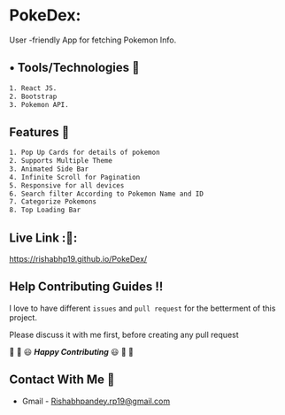 # PokeDex:
User -friendly App for fetching Pokemon Info.

## •	Tools/Technologies :scroll:
```sh
1. React JS.
2. Bootstrap
3. Pokemon API.
```
## Features :scroll:
```sh
1. Pop Up Cards for details of pokemon 
2. Supports Multiple Theme 
3. Animated Side Bar 
4. Infinite Scroll for Pagination
5. Responsive for all devices 
6. Search filter According to Pokemon Name and ID 
7. Categorize Pokemons 
8. Top Loading Bar
```

## Live Link :🔗:
https://rishabhp19.github.io/PokeDex/




## Help Contributing Guides :bangbang:

I love to have different `issues` and `pull request` for the betterment of this project.

Please discuss it with me first, before creating any pull request

:tada: :confetti_ball: :smiley: _**Happy Contributing**_ :smiley: :confetti_ball: :tada:


## Contact With Me :busts_in_silhouette:

- Gmail - Rishabhpandey.rp19@gmail.com

